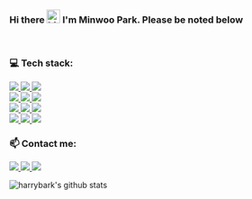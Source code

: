
### Hi there <img src="https://user-images.githubusercontent.com/1303154/88677602-1635ba80-d120-11ea-84d8-d263ba5fc3c0.gif" width="24px" alt="hi"> I'm Minwoo Park. Please be noted below
<!-- ### 🔭 Blog: -->

 
<br />

### 💻 Tech stack:


  <a href="https://developer.mozilla.org/en-US/docs/Web/HTML">
    <img src="https://img.shields.io/badge/html5-E34F26?style=flat-square&logo=html5&logoColor=white">
  <a/>
  <a href="https://developer.mozilla.org/en-US/docs/Web/CSS">
    <img src="https://img.shields.io/badge/css-1572B6?style=flat-square&logo=css3&logoColor=white">
  <a/>
  <a href="https://git-scm.com">
    <img src="https://img.shields.io/badge/git-F05032?style=flat-square&logo=git&logoColor=white">
  <a/>
<br>
<a href="#">   
  <img src="https://img.shields.io/badge/oracle-F80000?style=flat-square&logo=oracle&logoColor=white"> 
</a>
<a href="#">      
  <img src="https://img.shields.io/badge/mysql-4479A1?style=flat-square&logo=mysql&logoColor=white">
</a>
<a href="#">      
  <img src="https://img.shields.io/badge/mariaDB-003545?style=flat-square&logo=mariaDB&logoColor=white">
</a>
<br>
<a href="#">     
  <img src="https://img.shields.io/badge/java-007396?style=flat-square&logo=java&logoColor=white"> 
</a>
<a href="#">      
  <img src="https://img.shields.io/badge/javascript-F7DF1E?style=flat-square&logo=javascript&logoColor=black"> 
 </a>
<a href="#">     
  <img src="https://img.shields.io/badge/jquery-0769AD?style=flat-square&logo=jquery&logoColor=white">
 </a>
<br>   
<a href="#">    
      <img src="https://img.shields.io/badge/spring-6DB33F?style=flat-square&logo=spring&logoColor=white">
 </a>
<a href="#">     
      <img src="https://img.shields.io/badge/springboot-6DB33F?style=flat-square&logo=springboot&logoColor=white">
 </a>
<a href="#">     
      <img src="https://img.shields.io/badge/gradle-02303A?style=flat-square&logo=gradle&logoColor=white">
 </a>
<br>   
   
### 📫 Contact me:
<p>
<a href="https://github.com/harrybark">
  <img src="https://img.shields.io/badge/harrybark-20232A?style=flat-square&logo=GitHub&logoColor=FFFFFE" />
<a/>
  <a href="mailto:devharrypmw@gmail.com">
  <img src="https://img.shields.io/badge/devharrypmw@gmail.com-20232A?style=flat-square&logo=Gmail&logoColor=EA4335" />
<a/>
<a href="https://velog.io/@devharrypmw">
  <img src="https://img.shields.io/badge/blog-20232A?style=flat-square&logo=GitBook&logoColor=F05032" />
<a/>    
</p>

  
![harrybark's github stats](https://github-readme-stats.vercel.app/api?username=harrybark&show_icons=true)
<!--
**harrybark/harrybark** is a ✨ _special_ ✨ repository because its `README.md` (this file) appears on your GitHub profile.

Here are some ideas to get you started:

- 🔭 I’m currently working on ...
- 🌱 I’m currently learning ...
- 👯 I’m looking to collaborate on ...
- 🤔 I’m looking for help with ...
- 💬 Ask me about ...
- 📫 How to reach me: ...
- 😄 Pronouns: ...
- ⚡ Fun fact: ...
-->
